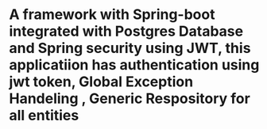 # A framework with Spring-boot integrated with Postgres Database and Spring security using JWT, this applicatiion has  authentication using jwt token, Global Exception Handeling , Generic Respository  for all entities
